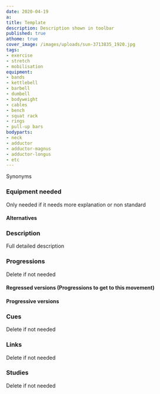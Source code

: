 ```yaml
---
date: 2020-04-19
a: 
title: Template
description: Description shown in toolbar
published: true
athome: true
cover_image: /images/uploads/sun-3713835_1920.jpg
tags: 
- exercise
- stretch
- mobilisation   
equipment:
- bands
- kettlebell
- barbell
- dumbell
- bodyweight
- cables
- bench
- squat rack
- rings
- pull-up bars
bodyparts:
- neck
- adductor
- adductor-magnus
- adductor-longus
- etc
---
```

 Synonyms
### Equipment needed
Only needed if it needs more explanation or non standard 
#### Alternatives
### Description
Full detailed description
### Progressions
Delete if not needed
#### Regressed versions (Progressions to get to this movement)
#### Progressive versions
### Cues
Delete if not needed
### Links
Delete if not needed
### Studies
Delete if not needed
<!--stackedit_data:
eyJoaXN0b3J5IjpbLTI4MTUyNjU4NSwtMzYxMDY1MTAyXX0=
-->